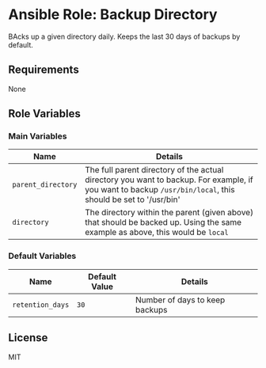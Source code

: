 # Ansible Role: Backup Directory

BAcks up a given directory daily.  Keeps the last 30 days of backups by default.

## Requirements

None

## Role Variables

### Main Variables

| Name | Details |
| --- | --- |
| `parent_directory` | The full parent directory of the actual directory you want to backup.  For example, if you want to backup `/usr/bin/local`, this should be set to '/usr/bin' |
| `directory` | The directory within the parent (given above) that should be backed up.  Using the same example as above, this would be `local` |

### Default Variables

| Name | Default Value | Details |
| --- | --- | --- |
| `retention_days` | `30` | Number of days to keep backups |

## License

MIT
